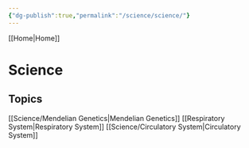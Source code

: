 ```yaml
---
{"dg-publish":true,"permalink":"/science/science/"}
---
```


[[Home\|Home]]

# Science

## Topics
[[Science/Mendelian Genetics\|Mendelian Genetics]]
[[Respiratory System\|Respiratory System]]
[[Science/Circulatory System\|Circulatory System]]